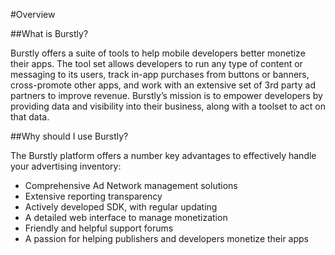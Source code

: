 #Overview

##What is Burstly?

Burstly offers a suite of tools to help mobile developers better monetize their apps. The tool set allows developers to run any type of content or messaging to its users, track in-app purchases from buttons or banners, cross-promote other apps, and work with an extensive set of 3rd party ad partners to improve revenue. Burstly’s mission is to empower developers by providing data and visibility into their business, along with a toolset to act on that data.

##Why should I use Burstly?

The Burstly platform offers a number key advantages to effectively handle your advertising inventory:

- Comprehensive Ad Network management solutions
- Extensive reporting transparency
- Actively developed SDK, with regular updating
- A detailed web interface to manage monetization
- Friendly and helpful support forums
- A passion for helping publishers and developers monetize their apps